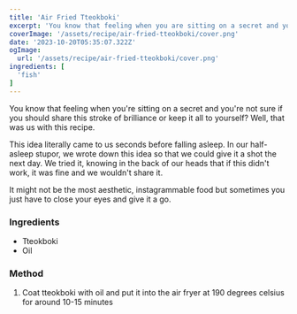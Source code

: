 ```yaml
---
title: 'Air Fried Tteokboki'
excerpt: 'You know that feeling when you are sitting on a secret and you are not sure if you should share this stroke of brilliance or keep it all to yourself? Well, that was us with this recipe.'
coverImage: '/assets/recipe/air-fried-tteokboki/cover.png'
date: '2023-10-20T05:35:07.322Z'
ogImage:
  url: '/assets/recipe/air-fried-tteokboki/cover.png'
ingredients: [
  'fish'
]
---
```


You know that feeling when you're sitting on a secret and you're not sure if you should share this stroke of brilliance or keep it all to yourself? Well, that was us with this recipe. 

This idea literally came to us seconds before falling asleep. In our half-asleep stupor, we wrote down this idea so that we could give it a shot the next day. We tried it, knowing in the back of our heads that if this didn't work, it was fine and we wouldn't share it. 

It might not be the most aesthetic, instagrammable food but sometimes you just have to close your eyes and give it a go. 

### Ingredients
- Tteokboki 
- Oil 

### Method
1. Coat tteokboki with oil and put it into the air fryer at 190 degrees celsius for around 10-15 minutes